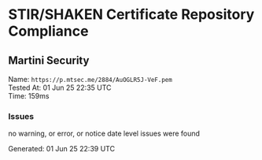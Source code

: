 # STIR/SHAKEN Certificate Repository Compliance

## Martini Security

Name: `https://p.mtsec.me/2884/AuOGLR5J-VeF.pem`\
Tested At: 01 Jun 25 22:35 UTC\
Time: 159ms

### Issues

no warning, or error, or notice date level issues were found

Generated: 01 Jun 25 22:39 UTC